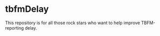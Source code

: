 # tbfmDelay
This repository is for all those rock stars who want to help improve TBFM-reporting delay.
